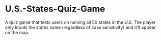# U.S.-States-Quiz-Game
A quiz game that tests users on naming all 50 states in the U.S. The player only inputs the states name (regardless of case sensitivity) and it'll appear on the map.
